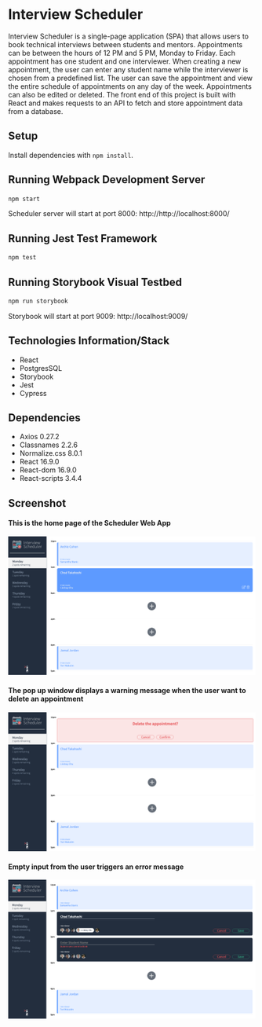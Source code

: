 # Interview Scheduler

Interview Scheduler is a single-page application (SPA) that allows users to book technical interviews between students and mentors. Appointments can be between the hours of 12 PM and 5 PM, Monday to Friday. Each appointment has one student and one interviewer. When creating a new appointment, the user can enter any student name while the interviewer is chosen from a predefined list. The user can save the appointment and view the entire schedule of appointments on any day of the week. Appointments can also be edited or deleted. The front end of this project is built with React and makes requests to an API to fetch and store appointment data from a database.

## Setup

Install dependencies with `npm install`.

## Running Webpack Development Server

```sh
npm start
```

Scheduler server will start at port 8000: http://http://localhost:8000/

## Running Jest Test Framework

```sh
npm test
```

## Running Storybook Visual Testbed

```sh
npm run storybook
```

Storybook will start at port 9009: http://localhost:9009/

## Technologies Information/Stack

- React
- PostgresSQL
- Storybook
- Jest
- Cypress

## Dependencies

- Axios 0.27.2
- Classnames 2.2.6
- Normalize.css 8.0.1
- React 16.9.0
- React-dom 16.9.0
- React-scripts 3.4.4

## Screenshot

#### This is the home page of the Scheduler Web App

![Home page](https://github.com/dungminhnguyen257/scheduler/blob/master/docs/Home%20page.png?raw=true)

#### The pop up window displays a warning message when the user want to delete an appointment

![Warning message](https://github.com/dungminhnguyen257/scheduler/blob/master/docs/Warning%20message.png?raw=true)

#### Empty input from the user triggers an error message

![Error message](https://github.com/dungminhnguyen257/scheduler/blob/master/docs/Error%20message.png?raw=true)
